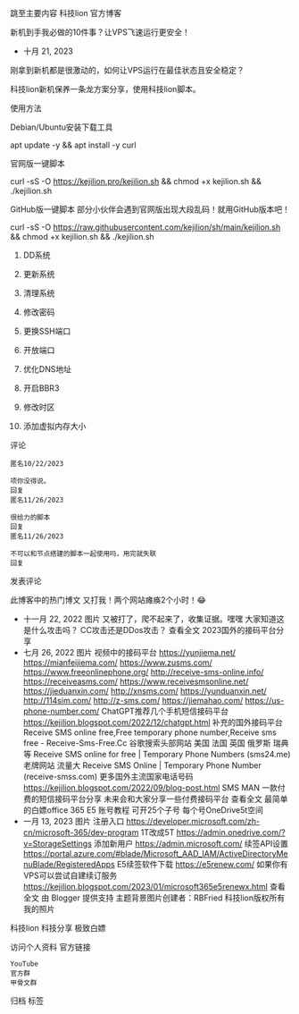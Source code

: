 
跳至主要内容
科技lion 官方博客

新机到手我必做的10件事？让VPS飞速运行更安全！
- 十月 21, 2023


刚拿到新机都是很激动的，如何让VPS运行在最佳状态且安全稳定？

科技lion新机保养一条龙方案分享，使用科技lion脚本。



使用方法

Debian/Ubuntu安装下载工具

apt update -y  && apt install -y curl


官网版一键脚本

curl -sS -O https://kejilion.pro/kejilion.sh && chmod +x kejilion.sh && ./kejilion.sh


GitHub版一键脚本 部分小伙伴会遇到官网版出现大段乱码！就用GitHub版本吧！

curl -sS -O https://raw.githubusercontent.com/kejilion/sh/main/kejilion.sh && chmod +x kejilion.sh && ./kejilion.sh




1. DD系统


2. 更新系统


3. 清理系统


4. 修改密码 


5. 更换SSH端口 


6. 开放端口


7. 优化DNS地址 


8. 开启BBR3 


9. 修改时区


10. 添加虚拟内存大小






评论

    匿名10/22/2023

    项你没得说。
    回复
    匿名11/26/2023

    很给力的脚本
    回复
    匿名11/26/2023

    不可以和节点搭建的脚本一起使用吗，用完就失联
    回复

发表评论

此博客中的热门博文
又打我！两个网站瘫痪2个小时！😂
- 十一月 22, 2022
图片
  又被打了，爬不起来了，收集证据。嘿嘿 大家知道这是什么攻击吗？ CC攻击还是DDos攻击？
查看全文
2023国外的接码平台分享
- 七月 26, 2022
图片
视频中的接码平台 https://yunjiema.net/ https://mianfeijiema.com/ https://www.zusms.com/ https://www.freeonlinephone.org/ http://receive-sms-online.info/ https://receiveasms.com/ https://www.receivesmsonline.net/ https://jieduanxin.com/ http://xnsms.com/ https://yunduanxin.net/ http://114sim.com/ http://z-sms.com/ https://jiemahao.com/ https://us-phone-number.com/ ChatGPT推荐几个手机短信接码平台 https://kejilion.blogspot.com/2022/12/chatgpt.html 补充的国外接码平台   Receive SMS online free,Free temporary phone number,Receive sms free - Receive-Sms-Free.Cc 谷歌搜索头部网站 美国 法国 英国 俄罗斯 瑞典等  Receive SMS online for free | Temporary  Phone Numbers (sms24.me) 老牌网站 流量大  Receive SMS Online | Temporary Phone Number (receive-smss.com) 更多国外主流国家电话号码 https://kejilion.blogspot.com/2022/09/blog-post.html SMS MAN 一款付费的短信接码平台分享 未来会和大家分享一些付费接码平台
查看全文
最简单的白嫖office 365 E5 账号教程 可开25个子号 每个号OneDrive5t空间
- 一月 13, 2023
图片
  注册入口 https://developer.microsoft.com/zh-cn/microsoft-365/dev-program 1T改成5T https://admin.onedrive.com/?v=StorageSettings 添加新用户 https://admin.microsoft.com/ 续签API设置 https://portal.azure.com/#blade/Microsoft_AAD_IAM/ActiveDirectoryMenuBlade/RegisteredApps E5续签软件下载 https://e5renew.com/ 如果你有VPS可以尝试自建续订服务 https://kejilion.blogspot.com/2023/01/microsoft365e5renewx.html
查看全文
由 Blogger 提供支持
主题背景图片创建者：RBFried
科技lion版权所有
我的照片

科技lion
    科技分享 极致白嫖

访问个人资料
官方链接

    YouTube
    官方群
    甲骨文群

归档
标签
